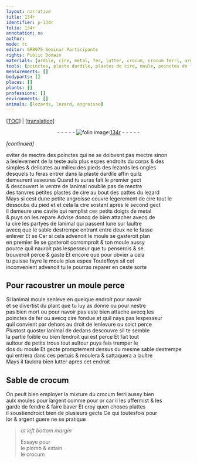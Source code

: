 ```yaml
---
layout: narrative
title: 134r
identifier: p-134r
folio: 134r
annotation: no
author:
mode: tc
editor: GR8975 Seminar Participants
rights: Public Domain
materials: [ardile, cire, metal, fer, lutter, crocum, crocum ferri, argent, or, plomb, estain]
tools: [poinctes, plaste dardile, plastes de cire, moule, poinctes de fer, moules]
measurements: []
bodyparts: []
places: []
plants: []
professions: []
environments: []
animals: [lezards, lezard, angroisse]
---
```


<p><a href="{{ site.baseurl }}/diplomatic/">[TOC]</a> | <a href="{{ site.baseurl }}/texts/p-134r_tl/" target="_blank">[translation]</a></p><div class="folio" align="center">- - - - - <a href="http://gallica.bnf.fr/ark:/12148/btv1b10500001g/f273.image" target="_blank"><img src="https://cu-mkp.github.io/2017-workshop-edition/assets/photo-icon.png" alt="folio image: " style="display:inline-block; margin-bottom:-3px;"/>134r</a> - - - - - </div>   
 
*[continued]*
  
 eviter de mectre des <span class="tl">poinctes</span> qui ne se doibvent pas mectre sinon<br/> a leslevem<span class="exp">ent</span> de la teste aulx plus espes endroits du corps & des<br/> simples & delicates au milieu des pieds des <span class="al">lezards</span> les ongles<br/> desquels tu feras entrer dans la <span class="tl">plaste d<span class="m">ardile</span></span> affin quilz<br/> demeurent asseures Quand tu auras fait le premier gect<br/> & descouvert le ventre de lanimal noublie pas de mectre<br/> des tanvres petit<span class="del">es</span> <span class="tl">plastes de <span class="m">cire</span></span> au bout des pattes du <span class="al">lezard</span><br/> Mays si cest dune petite <span class="al">angroisse</span> couvre legerem<span class="exp">ent</span> de <span class="m">cire</span> tout le<br/> dessoubs du pied <span class="del">et</span> et <span class="del">cela</span> la <span class="m">cire</span> sostant apres le second gect<br/> il demeure une cavite qui remplist ces petits doigts de <span class="m">metal</span><br/> & puys on les repare Advise doncq de bien attacher avecq de<br/> la <span class="m">cire</span> les partyes de lanimal qui passent lune sur laultre<br/> avecq que le sable destrempe entrant entre deux ne le fasse<br/> enlever <span class="del">Et se</span> Car si cela advenoit le <span class="del"><span class="tl">moule</span> se gasteroit</span> plan<br/> <span class="del">en premier lie</span> se <span class="del">gasteroit</span> corromproit & ton <span class="tl">moule</span> aussy<br/> pource quil nauroit pas lespesseur que tu penserois & se<br/> trouveroit perce & gaste Et encore que pour obvier a cela<br/> tu puisse fayre le <span class="tl">moule</span> plus espes Touteffoys si<span class="del">l</span> cet<br/> inconvenient advenoit tu le pourras reparer en ceste sorte
 
 
  

## Pour racoustrer un <span class="tl">moule</span> perce

 
 Si lanimal moule senleve en quelque endroit <span class="del">pour navoir</span><br/> et se divertist du plant que tu luy as donne ou pour nestre<br/> pas bien mort ou pour navoir pas este bien attache avecq les<br/> <span class="tl">poinctes de <span class="m">fer</span></span> ou avecq <span class="m">cire</span> fondue et quil nays pas lespesseur<br/> quil convient par dehors au droit de lenlevure ou soict perce<br/> Plustost quoster lanimal de dedans descouvre sil te semble<br/> la partie foible ou bien lendroit qui est perce Et fait tout<br/> aultour de petits trous tout aultour puys fais tremper le<br/> dos du <span class="tl">moule</span> Et gecte promptem<span class="exp">ent</span> dessus du <span class="add">mesme</span> sable destrempe<br/> qui entrera dans ces pertuis & moulera & sattaquera a laultre<br/> Mays il fauldra bien <span class="m">lutter</span> apres cet endroit
 
 
  

## Sable de <span class="m">crocum</span>

 
 On peult bien employer la mixture du <span class="m">crocum ferri</span> aussy bien<br/> aulx <span class="tl">moules</span> pour l<span class="m">argent</span> co<span class="exp">mm</span>e pour <span class="m">or</span> car il les affermist & les<br/> garde de fendre & faire baver Et croy quen choses plattes<br/> il soustiendroict <span class="del">bien de</span> plusieurs gects Ce qui toutesfois pour<br/> l<span class="m">or</span> & <span class="m">argent</span> guere ne se pratique
 
> *at left bottom margin*
> 
> 
>   Essaye pour <br/> le <span class="m">plomb</span> & <span class="m">estain</span><br/> le <span class="m">crocum</span>
 
